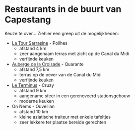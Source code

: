 # Restaurants in de buurt van Capestang

Keuze te over... Ziehier een greep uit de mogelijkheden:

* [La Tour Sarrasine](http://latoursarrasine.com/) - Poilhes
  * afstand 4 km
  * zeer aangenaam terras met zicht op de Canal du Midi
  * verfijnde keuken
* [Auberge de la Croisade](http://www.auberge-de-la-croisade.com/) - Quarante
  * afstand 7,5 km
  * terras op de oever van de Canal du Midi
  * verfijnde keuken
* [Le Terminus](http://www.leterminus-cote-gare.fr/) - Cruzy
  * afstand 9 km
  * aangename sfeer in een gerenoveerd stationsgebouw
  * moderne keuken
* On Nems - Ouveillan
  * afstand 10 km
  * kleine aziatische traiteur met enkele tafeltjes
  * zeer lekkere ter plaatse bereide gerechten